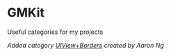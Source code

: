 GMKit
=====

Useful categories for my projects

*Added category [UIView+Borders](https://github.com/aaronn/UIView-Borders) created by Aaron Ng*
